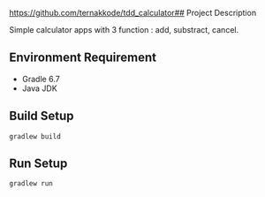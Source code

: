 https://github.com/ternakkode/tdd_calculator## Project Description 

Simple calculator apps with 3 function : add, substract, cancel.

## Environment Requirement
- Gradle 6.7
- Java JDK

## Build Setup

````
gradlew build
````

## Run Setup

````
gradlew run
````
